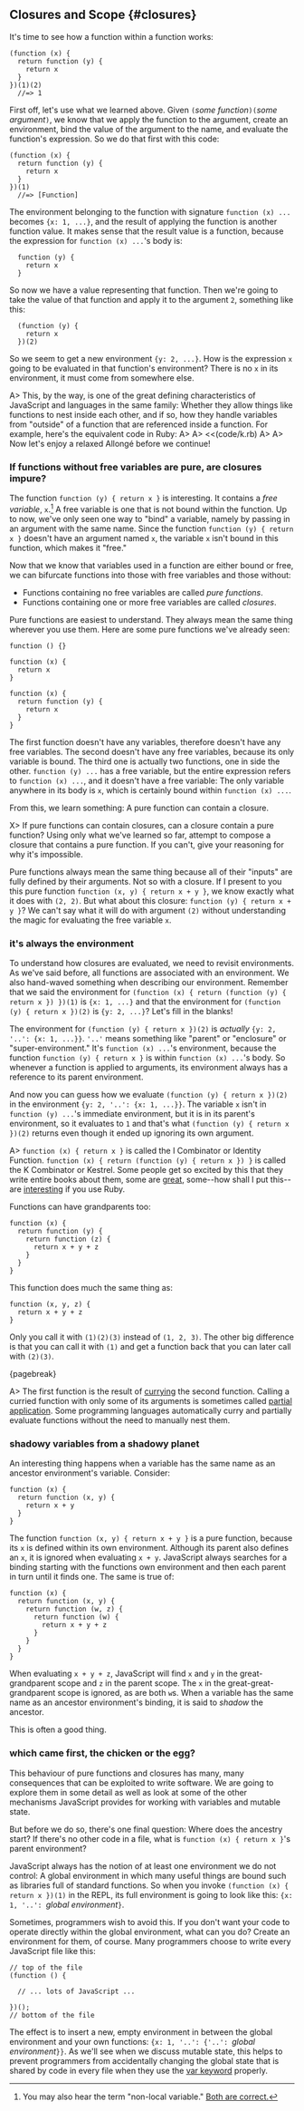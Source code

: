 ## Closures and Scope {#closures}

It's time to see how a function within a function works:

    (function (x) {
      return function (y) {
        return x
      }
    })(1)(2)
      //=> 1

First off, let's use what we learned above. Given `(`*some function*`)(`*some argument*`)`, we know that we apply the function to the argument, create an environment, bind the value of the argument to the name, and evaluate the function's expression. So we do that first with this code:

    (function (x) {
      return function (y) {
        return x
      }
    })(1)
      //=> [Function]
      
The environment belonging to the function with signature `function (x) ...` becomes `{x: 1, ...}`, and the result of applying the function is another function value. It makes sense that the result value is a function, because the expression for `function (x) ...`'s body is:

      function (y) {
        return x
      }

So now we have a value representing that function. Then we're going to take the value of that function and apply it to the argument `2`, something like this:

      (function (y) {
        return x
      })(2)

So we seem to get a new environment `{y: 2, ...}`. How is the expression `x` going to be evaluated in that function's environment? There is no `x` in its environment, it must come from somewhere else.

A> This, by the way, is one of the great defining characteristics of JavaScript and languages in the same family: Whether they allow things like functions to nest inside each other, and if so, how they handle variables from "outside" of a function that are referenced inside a function. For example, here's the equivalent code in Ruby:
A>
A> <<(code/k.rb)
A>
A> Now let's enjoy a relaxed Allongé before we continue!

### If functions without free variables are pure, are closures impure?

The function `function (y) { return x }` is interesting. It contains a *free variable*, `x`.[^nonlocal] A free variable is one that is not bound within the function. Up to now, we've only seen one way to "bind" a variable, namely by passing in an argument with the same name. Since the function `function (y) { return x }` doesn't have an argument named `x`, the variable `x` isn't bound in this function, which makes it "free."

[^nonlocal]: You may also hear the term "non-local variable." [Both are correct.](https://en.wikipedia.org/wiki/Free_variables_and_bound_variables) 

Now that we know that variables used in a function are either bound or free, we can bifurcate functions into those with free variables and those without:

  * Functions containing no free variables are called *pure functions*.
  * Functions containing one or more free variables are called *closures*.
  
Pure functions are easiest to understand. They always mean the same thing wherever you use them. Here are some pure functions we've already seen:

    function () {}
    
    function (x) {
      return x
    }
      
    function (x) {
      return function (y) {
        return x
      }
    }

The first function doesn't have any variables, therefore doesn't have any free variables. The second doesn't have any free variables, because its only variable is bound. The third one is actually two functions, one in side the other. `function (y) ...` has a free variable, but the entire expression refers to `function (x) ...`, and it doesn't have a free variable: The only variable anywhere in its body is `x`, which is certainly bound within `function (x) ...`.

From this, we learn something: A pure function can contain a closure.

X> If pure functions can contain closures, can a closure contain a pure function? Using only what we've learned so far, attempt to compose a closure that contains a pure function. If you can't, give your reasoning for why it's impossible.

Pure functions always mean the same thing because all of their "inputs" are fully defined by their arguments. Not so with a closure. If I present to you this pure function `function (x, y) { return x + y }`, we know exactly what it does with `(2, 2)`. But what about this closure: `function (y) { return x + y }`? We can't say what it will do with argument `(2)` without understanding the magic for evaluating the free variable `x`.

### it's always the environment

To understand how closures are evaluated, we need to revisit environments. As we've said before, all functions are associated with an environment. We also hand-waved something when describing our environment. Remember that we said the environment for `(function (x) { return (function (y) { return x }) })(1)` is `{x: 1, ...}` and that the environment for `(function (y) { return x })(2)` is `{y: 2, ...}`? Let's fill in the blanks!

The environment for `(function (y) { return x })(2)` is *actually* `{y: 2, '..': {x: 1, ...}}`. `'..'` means something like "parent" or "enclosure" or "super-environment." It's `function (x) ...`'s environment, because the function `function (y) { return x }` is within `function (x) ...`'s body. So whenever a function is applied to arguments, its environment always has a reference to its parent environment.

And now you can guess how we evaluate `(function (y) { return x })(2)` in the environment `{y: 2, '..': {x: 1, ...}}`. The variable `x` isn't in `function (y) ...`'s immediate environment, but it is in its parent's environment, so it evaluates to `1` and that's what `(function (y) { return x })(2)` returns even though it ended up ignoring its own argument.

A> `function (x) { return x }` is called the I Combinator or Identity Function. `function (x) { return (function (y) { return x }) }` is called the K Combinator or Kestrel. Some people get so excited by this that they write entire books about them, some are [great][mock], some--how shall I put this--are [interesting][interesting] if you use Ruby.

[mock]: http://www.amzn.com/0192801422?tag=raganwald001-20
[interesting]: https://leanpub.com/combinators "Kestrels, Quirky Birds, and Hopeless Egocentricity"

Functions can have grandparents too:

    function (x) {
      return function (y) {
        return function (z) {
          return x + y + z
        }
      }
    }

This function does much the same thing as:

    function (x, y, z) {
      return x + y + z
    }

Only you call it with `(1)(2)(3)` instead of `(1, 2, 3)`. The other big difference is that you can call it with `(1)` and get a function back that you can later call with `(2)(3)`.

{pagebreak}

A> The first function is the result of [currying] the second function. Calling a curried function with only some of its arguments is sometimes called [partial application]. Some programming languages automatically curry and partially evaluate functions without the need to manually nest them.

[currying]: https://en.wikipedia.org/wiki/Currying
[partial application]: https://en.wikipedia.org/wiki/Partial_application

### shadowy variables from a shadowy planet

An interesting thing happens when a variable has the same name as an ancestor environment's variable. Consider:

    function (x) {
      return function (x, y) {
        return x + y
      }
    }

The function `function (x, y) { return x + y }` is a pure function, because its `x` is defined within its own environment. Although its parent also defines an `x`, it is ignored when evaluating `x + y`. JavaScript always searches for a binding starting with the functions own environment and then each parent in turn until it finds one. The same is true of:

    function (x) {
      return function (x, y) {
        return function (w, z) {
          return function (w) {
            return x + y + z
          }
        }
      }
    }
          
When evaluating `x + y + z`, JavaScript will find `x` and `y` in the great-grandparent scope and `z` in the parent scope. The `x` in the great-great-grandparent scope is ignored, as are both `w`s. When a variable has the same name as an ancestor environment's binding, it is said to *shadow* the ancestor.

This is often a good thing.

### which came first, the chicken or the egg?

This behaviour of pure functions and closures has many, many consequences that can be exploited to write software. We are going to explore them in some detail as well as look at some of the other mechanisms JavaScript provides for working with variables and mutable state.

But before we do so, there's one final question: Where does the ancestry start? If there's no other code in a file, what is `function (x) { return x }`'s parent environment?

JavaScript always has the notion of at least one environment we do not control: A global environment in which many useful things are bound such as libraries full of standard functions. So when you invoke `(function (x) { return x })(1)` in the REPL, its full environment is going to look like this: `{x: 1, '..': `*global environment*`}`.

Sometimes, programmers wish to avoid this. If you don't want your code to operate directly within the global environment, what can you do? Create an environment for them, of course. Many programmers choose to write every JavaScript file like this:

    // top of the file
    (function () {
      
      // ... lots of JavaScript ...
      
    })();
    // bottom of the file

The effect is to insert a new, empty environment in between the global environment and your own functions: `{x: 1, '..': {'..': `*global environment*`}}`. As we'll see when we discuss mutable state, this helps to prevent programmers from accidentally changing the global state that is shared by code in every file when they use the [var keyword](#var) properly.
